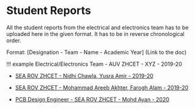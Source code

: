 # Student Reports

All the student reports from the electrical and electronics team has to be uploaded here in the given format. It has to be in reverse chronological order.

Format: [Designation - Team - Name - Academic Year] (Link to the doc)

!!! example
    Electrical/Electronics Team - AUV ZHCET - XYZ - 2019-20

- [SEA ROV ZHCET - Nidhi Chawla, Yusra Amir - 2019-20](nidhi_yusra_2019_20.md)

- [SEA ROV ZHCET - Mohammad Areeb Akhter, Farogh Alam - 2019-20](areeb_farogh_2019_20.md)

- [PCB Design Engineer - SEA ROV ZHCET - Mohd Ayan - 2020](ayan_2020.md)
